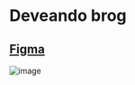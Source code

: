# Deveando brog

## [Figma](https://www.figma.com/file/4XbzEFTw32Or6EhOrHom33/Deveando?node-id=7%3A32)

![image](https://user-images.githubusercontent.com/26152669/177230120-eb3d7b74-3073-4c00-b53c-ef220b8916f2.png)



